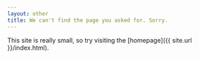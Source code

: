 ```yaml
---
layout: other
title: We can't find the page you asked for. Sorry.
---
```


This site is really small, so try visiting the [homepage]({{ site.url }}/index.html).
